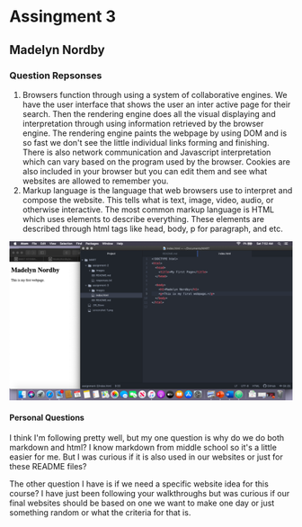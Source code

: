# Assingment 3
## Madelyn Nordby
### Question Repsonses
1. Browsers function through using a system of collaborative engines. We have the user interface that shows the user an inter active page for their search. Then the rendering engine does all the visual displaying and interpretation through using information retrieved by the browser engine. The rendering engine paints the webpage by using DOM and is so fast we don't see the little individual links forming and finishing. There is also network communication and Javascript interpretation which can vary based on the program used by the browser. Cookies are also included in your browser but you can edit them and see what websites are allowed to remember you.
2. Markup language is the language that web browsers use to interpret and compose the website. This tells what is text, image, video, audio, or otherwise interactive. The most common markup language is HTML which uses elements to describe everything. These elements are described through html tags like head, body, p for paragraph, and etc.

![Screenshot](./images/screenshot-3.png)

#### Personal Questions
I think I'm following pretty well, but my one question is why do we do both markdown and html? I know markdown from middle school so it's a little easier for me. But I was curious if it is also used in our websites or just for these README files?

The other question I have is if we need a specific website idea for this course? I have just been following your walkthroughs but was curious if our final websites should be based on one we want to make one day or just something random or what the criteria for that is.
